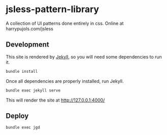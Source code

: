 # jsless-pattern-library
A collection of UI patterns done entirely in css.
Online at harrypujols.com/jsless

## Development

This site is rendered by [Jekyll](https://jekyllrb.com), so you will need some dependencies to run it.

```bash
bundle install
```

Once all dependencies are properly installed, run Jekyll.

```bash
bundle exec jekyll serve
```

 This will render the site at http://127.0.0.1:4000/

 ## Deploy

 ```bash
bundle exec jgd
 ```

